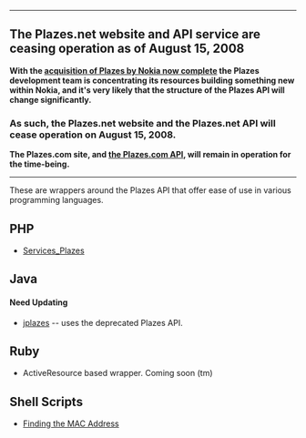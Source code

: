 
---


## The Plazes.net website and API service are ceasing operation as of August 15, 2008 ##

**With the [acquisition of Plazes by Nokia now complete](http://blog.plazes.com/?p=253) the Plazes development team is concentrating its resources building something new within Nokia, and it's very likely that the structure of the Plazes API will change significantly.**

### As such, the Plazes.net website and the Plazes.net API will cease operation on August 15, 2008. ###

**The Plazes.com site, and [the Plazes.com API](http://plazes.com/api/docs), will remain in operation for the time-being.**


---


These are wrappers around the Plazes API that offer ease of use in various programming languages.

## PHP ##

  * [Services\_Plazes](http://code.google.com/p/servicesplazes/)

## Java ##

#### Need Updating ####

  * [jplazes](http://downside.ch/blog/?page_id=9) -- uses the deprecated Plazes API.

## Ruby ##

  * ActiveResource based wrapper. Coming soon (tm)

## Shell Scripts ##

  * [Finding the MAC Address](FindingMACAddress.md)
